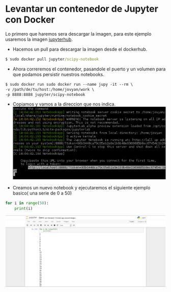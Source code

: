 # Levantar un contenedor de Jupyter con Docker

Lo primero que haremos sera descargar la imagen, para este ejemplo usaremos la imagen [jupyterhub](https://hub.docker.com/r/jupyterhub/jupyterhub/).

* Hacemos un pull para descargar la imagen desde el dockerhub.
```cmd
$ sudo docker pull jupyter/scipy-notebook
```

* Ahora correremos el contenedor, pasandole el puerto y un volumen para que podamos persistir nuestros notebooks.
```
$ sudo docker run sudo docker run --name jupy -it --rm \
-v /path/de/tu/host:/home/jovyan/work \
-p 8888:8888 jupyter/scipy-notebook
```

* Copiamos y vamos a la direccion que nos indica.
![image of cmd](https://github.com/Dauzy/S1---Viaje-a-Jupyter/blob/daniel/Jupyter/figure1.png)

* Creamos un nuevo notebook y ejecutaremos el siguiente ejemplo basico( una serie de 0 a 50)
```python
for i in range(50):
    print(i)
```
![example imaga](https://github.com/Dauzy/S1---Viaje-a-Jupyter/blob/daniel/Jupyter/figure2.png)
